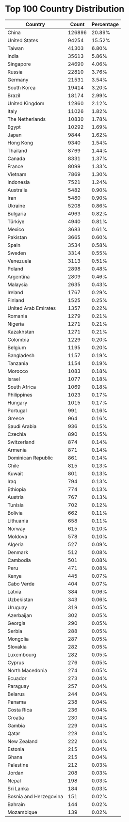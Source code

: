 # Top 100 Country Distribution
| Country | Count | Percentage |
|----|----|----|
| China | 126896 | 20.89% |
| United States | 94254 | 15.52% |
| Taiwan | 41303 | 6.80% |
| India | 35613 | 5.86% |
| Singapore | 24690 | 4.06% |
| Russia | 22810 | 3.76% |
| Germany | 21531 | 3.54% |
| South Korea | 19414 | 3.20% |
| Brazil | 18174 | 2.99% |
| United Kingdom | 12860 | 2.12% |
| Italy | 11026 | 1.82% |
| The Netherlands | 10830 | 1.78% |
| Egypt | 10292 | 1.69% |
| Japan | 9844 | 1.62% |
| Hong Kong | 9340 | 1.54% |
| Thailand | 8769 | 1.44% |
| Canada | 8331 | 1.37% |
| France | 8099 | 1.33% |
| Vietnam | 7869 | 1.30% |
| Indonesia | 7521 | 1.24% |
| Australia | 5482 | 0.90% |
| Iran | 5480 | 0.90% |
| Ukraine | 5208 | 0.86% |
| Bulgaria | 4963 | 0.82% |
| Türkiye | 4940 | 0.81% |
| Mexico | 3683 | 0.61% |
| Pakistan | 3665 | 0.60% |
| Spain | 3534 | 0.58% |
| Sweden | 3314 | 0.55% |
| Venezuela | 3113 | 0.51% |
| Poland | 2898 | 0.48% |
| Argentina | 2809 | 0.46% |
| Malaysia | 2635 | 0.43% |
| Ireland | 1767 | 0.29% |
| Finland | 1525 | 0.25% |
| United Arab Emirates | 1357 | 0.22% |
| Romania | 1279 | 0.21% |
| Nigeria | 1271 | 0.21% |
| Kazakhstan | 1271 | 0.21% |
| Colombia | 1229 | 0.20% |
| Belgium | 1195 | 0.20% |
| Bangladesh | 1157 | 0.19% |
| Tanzania | 1154 | 0.19% |
| Morocco | 1083 | 0.18% |
| Israel | 1077 | 0.18% |
| South Africa | 1069 | 0.18% |
| Philippines | 1023 | 0.17% |
| Hungary | 1015 | 0.17% |
| Portugal | 991 | 0.16% |
| Greece | 964 | 0.16% |
| Saudi Arabia | 936 | 0.15% |
| Czechia | 890 | 0.15% |
| Switzerland | 874 | 0.14% |
| Armenia | 871 | 0.14% |
| Dominican Republic | 861 | 0.14% |
| Chile | 815 | 0.13% |
| Kuwait | 801 | 0.13% |
| Iraq | 794 | 0.13% |
| Ethiopia | 774 | 0.13% |
| Austria | 767 | 0.13% |
| Tunisia | 702 | 0.12% |
| Bolivia | 662 | 0.11% |
| Lithuania | 658 | 0.11% |
| Norway | 615 | 0.10% |
| Moldova | 578 | 0.10% |
| Algeria | 527 | 0.09% |
| Denmark | 512 | 0.08% |
| Cambodia | 501 | 0.08% |
| Peru | 471 | 0.08% |
| Kenya | 445 | 0.07% |
| Cabo Verde | 404 | 0.07% |
| Latvia | 384 | 0.06% |
| Uzbekistan | 343 | 0.06% |
| Uruguay | 319 | 0.05% |
| Azerbaijan | 302 | 0.05% |
| Georgia | 290 | 0.05% |
| Serbia | 288 | 0.05% |
| Mongolia | 287 | 0.05% |
| Slovakia | 282 | 0.05% |
| Luxembourg | 282 | 0.05% |
| Cyprus | 276 | 0.05% |
| North Macedonia | 274 | 0.05% |
| Ecuador | 273 | 0.04% |
| Paraguay | 257 | 0.04% |
| Belarus | 244 | 0.04% |
| Panama | 238 | 0.04% |
| Costa Rica | 236 | 0.04% |
| Croatia | 230 | 0.04% |
| Gambia | 229 | 0.04% |
| Qatar | 228 | 0.04% |
| New Zealand | 222 | 0.04% |
| Estonia | 215 | 0.04% |
| Ghana | 215 | 0.04% |
| Palestine | 212 | 0.03% |
| Jordan | 208 | 0.03% |
| Nepal | 198 | 0.03% |
| Sri Lanka | 184 | 0.03% |
| Bosnia and Herzegovina | 151 | 0.02% |
| Bahrain | 144 | 0.02% |
| Mozambique | 139 | 0.02% |
